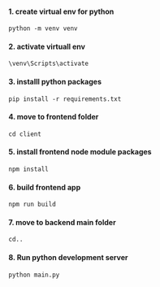 #### 1. create virtual env for python
`python -m venv venv`

#### 2. activate virtuall env

`\venv\Scripts\activate`

#### 3. installl python packages

`pip install -r requirements.txt`

#### 4. move to frontend folder
`cd client`

#### 5. install frontend node module packages
`npm install`

#### 6. build frontend app
`npm run build`

#### 7. move to backend main folder
`cd..`

#### 8. Run python development server
`python main.py`